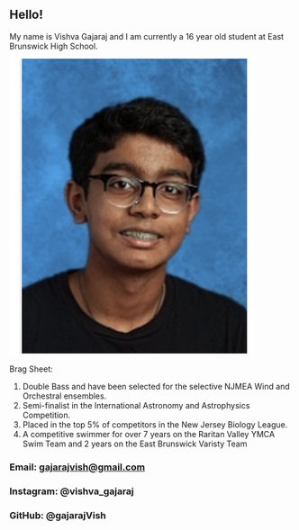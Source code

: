 ## Hello!

My name is Vishva Gajaraj and I am currently a 16 year old student at East Brunswick High School.

<img src = "Screen Shot 2021-06-11 at 6.14.38 PM.png">

Brag Sheet:
1. Double Bass and have been selected for the selective NJMEA Wind and Orchestral ensembles.
2. Semi-finalist in the International Astronomy and Astrophysics Competition.
3. Placed in the top 5% of competitors in the New Jersey Biology League.
4. A competitive swimmer for over 7 years on the Raritan Valley YMCA Swim Team and 2 years on the East Brunswick Varisty Team


### Email: gajarajvish@gmail.com
### Instagram: @vishva_gajaraj
### GitHub: @gajarajVish


